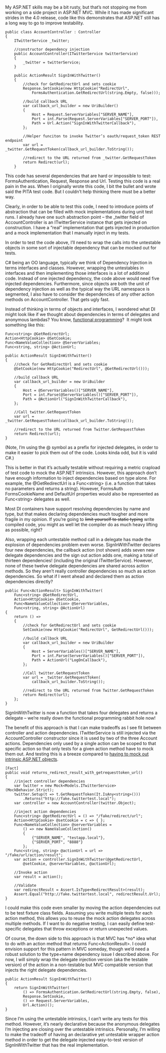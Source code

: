 My ASP.NET skills may be a bit rusty, but that’s not stopping me from
working on a side project in ASP.NET MVC. While it has made significant
strides in the 4.0 release, code like this demonstrates that ASP.NET
still has a long way to go to improve testability.

``` {.brush: .csharp}
public class AccountController : Controller
{
    ITwitterService _twitter;

    //constructor dependency injection
    public AccountController(ITwitterService twitterService)
    {
        _twitter = twitterService;
    }

    public ActionResult SignInWithTwitter()
    {
        //check for GetRedirectUrl and sets cookie
        Response.SetCookie(new HttpCookie("RedirectUrl",
            FormsAuthentication.GetRedirectUrl(string.Empty, false)));

        //build callback URL
        var callback_url_builder = new UriBuilder()
        {
            Host = Request.ServerVariables["SERVER_NAME"],
            Port = int.Parse(Request.ServerVariables["SERVER_PORT"]),
            Path = Url.Action("SignInWithTwitterCallback"),
        };

        //Helper funciton to invoke Twitter’s oauth/request_token REST endpoint
        var url = _twitter.GetRequestToken(callback_url_builder.ToString());

        //redirect to the URL returned from _twitter.GetRequestToken
        return Redirect(url);
    }
```

This code has several dependencies that are hard or impossible to test:
FormsAuthentication, Request, Response and Url. Testing this code is a
real pain in the ass. When I originally wrote this code, I bit the
bullet and wrote said the PITA test code. But I couldn’t help thinking
there must be a better way.

Clearly, in order to be able to test this code, I need to introduce
points of abstraction that can be filled with mock implementations
during unit test runs. I already have one such abstraction point – the
\_twitter field of AccountController is an ITwitterService instance that
gets injected on construction. I have a “real” implementation that gets
injected in production and a mock implementation that I manually inject
in my tests.

In order to test the code above, I’ll need to wrap the calls into the
untestable objects in some sort of injectable dependency that can be
mocked out for tests.

C\# being an OO language, typically we think of Dependency Injection in
terms interfaces and classes. However, wrapping the untestables in
interfaces and then implementing those interfaces is a lot of additional
code. Instead of one injected dependency, the code above would need five
injected dependencies. Furthermore, since objects are both the unit of
dependency injection as well as the typical way the URL namespace is
segmented, I also have to consider the dependencies of any other action
methods on AccountController. That gets ugly fast.

Instead of thinking in terms of objects and interfaces, I wondered what
DI might look like if we thought about dependencies in terms of
delegates and anonymous lambdas? You know, [functional
programming](http://devhawk.net/2007/12/05/Functional+Understanding.aspx)? 
It might look something like this:

``` {.brush: .csharp}
Func<string> @GetRedirectUrl;
Action<HttpCookie> @SetCookie;
Func<NameValueCollection> @ServerVariables;
Func<string, string> @ActionUrl;

public ActionResult SignInWithTwitter()
{
    //check for GetRedirectUrl and sets cookie
    @SetCookie(new HttpCookie("RedirectUrl", @GetRedirectUrl()));

    //build callback URL
    var callback_url_builder = new UriBuilder
    {
        Host = @ServerVariables()["SERVER_NAME"],
        Port = int.Parse(@ServerVariables()["SERVER_PORT"]),
        Path = @ActionUrl("SignInWithTwitterCallback"),
    };

    //Call twitter.GetRequestToken
    var url = _twitter.GetRequestToken(callback_url_builder.ToString());

    //redirect to the URL returned from Twitter.GetRequestToken
    return Redirect(url);
}
```

(Note, I’m using the @ symbol as a prefix for injected delegates, in
order to make it easier to pick them out of the code. Looks kinda odd,
but it is valid C\#.)

This is better in that it’s actually testable without requiring a metric
crapload of test code to mock the ASP.NET intrinsics. However, this
approach don’t have enough information to inject dependencies based on
type alone. For example, the @GetRedirectUrl is a Func\<string\> (i.e. a
function that takes no parameters and returns a string). However,
FormsAuth FormsCookieName and DefaultUrl properties would also be
represented as Func\<string\> delegates as well.

Most DI containers have support resolving dependencies by name and type,
but that makes declaring dependencies much tougher and more fragile in
my opinion. If you’re going to ~~limit yourself to static typing~~ write
compiled code, you might as well let the compiler do as much heavy
lifting as possible, right?

Also, wrapping each untestable method call in a delegate has made the
explosion of dependencies problem even worse. SignInWithTwitter declares
four new dependencies, the callback action (not shown) adds seven new
delegate dependencies and the sign out action adds one, making a total
of thirteen dependencies! (including the original ITwitterService).
However, none of these twelve delegate dependencies are shared across
action methods. So they aren’t really controller dependencies so much as
action dependencies. So what if I went ahead and declared them as action
dependencies directly?

``` {.brush: .csharp}
public Func<ActionResult> SignInWithTwitter(
    Func<string> @GetRedirectUrl,
    Action<HttpCookie> @SetCookie,
    Func<NameValueCollection> @ServerVariables,
    Func<string, string> @ActionUrl)
{
    return () =>
    {
        //check for GetRedirectUrl and sets cookie
        SetCookie(new HttpCookie("RedirectUrl", GetRedirectUrl()));

        //build callback URL
        var callback_url_builder = new UriBuilder
        {
            Host = ServerVariables()["SERVER_NAME"],
            Port = int.Parse(ServerVariables()["SERVER_PORT"]),
            Path = ActionUrl("LogOnCallback"),
        };

        //Call twitter.GetRequestToken
        var url = _twitter.GetRequestToken(
            callback_url_builder.ToString());

        //redirect to the URL returned from Twitter.GetRequestToken
        return Redirect(url);
    };
}
```

SignInWithTwitter is now a function that takes four delegates and
returns a delegate – we’re really down the functional programming rabbit
hole now!

The benefit of this approach is that I can make tradeoffs as I see fit
between controller and action dependencies. ITwitterService is still
injected via the AccountController constructor since it is used by two
of the three Account actions. Dependencies only used by a single action
can be scoped to that specific action so that only tests for a given
action method have to mock them out. And testing this is a breeze
compared to [having to mock out intrinsic ASP.NET
objects](http://www.hanselman.com/blog/ASPNETMVCSessionAtMix08TDDAndMvcMockHelpers.aspx).

``` {.brush: .csharp}
[Fact]
public void returns_redirect_result_with_getrequesttoken_url()
{
    //inject controller dependencies
    var twitter = new Mock<Models.ITwitterService>(MockBehavior.Strict);
    twitter.Setup(t => t.GetRequestToken(It.IsAny<string>()))
        .Returns("http://fake.twittertest.local");
    var controller = new AccountController(twitter.Object);

    //inject action dependencies
    Func<string> @getRedirectUrl = () => "/fake/redirect/url";
    Action<HttpCookie> @setCookie = c => { };
    Func<NameValueCollection> @serverVariables = 
        () => new NameValueCollection() 
        {
            {"SERVER_NAME", "testapp.local"},
            {"SERVER_PORT", "8888"}
        };
    Func<string, string> @actionUrl = url => "/fake/url/action/result";
    var action = controller.SignInWithTwitter(@getRedirectUrl, 
        @setCookie, @serverVariables, @actionUrl);

    //Invoke action
    var result = action();

    //Validate
    var redirectResult = Assert.IsType<RedirectResult>(result);
    Assert.Equal("http://fake.twittertest.local", redirectResult.Url);
}
```

I could make this code even smaller by moving the action dependencies
out to be test fixture class fields. Assuming you write multiple tests
for each action method, this allows you to reuse the mock action
delegates across multiple methods. If I want to do negative testing, I
can easily define test-specific delegates that throw exceptions or
return unexpected values.

Of course, the down side to this approach is that MVC has \*no\* idea
what to do with an action method that returns Func\<ActionResult\>. I
could envision support for this pattern in MVC someday, though we’d need
a robust solution to the type+name dependency issue I described above.
For now, I will simply wrap the delegate injection version (aka the
testable version) of the action in a non-testable but MVC compatible
version that injects the right delegate dependencies.

``` {.brush: .csharp}
public ActionResult SignInWithTwitter()
{
    return SignInWithTwitter(
        () => FormsAuthentication.GetRedirectUrl(string.Empty, false),
        Response.SetCookie,
        () => Request.ServerVariables,
        Url.Action)();
}
```

Since I’m using the untestable intrinsics, I can’t write any tests for
this method. However, it’s nearly declarative because the anonymous
delegates I’m injecting are closing over the untestable intrinsics.
Personally, I’m willing to make the tradeoff of having an declarative
yet untestable wrapper action method in order to get the delegate
injected easy-to-test version of SignInWithTwitter that has the real
implementation.
